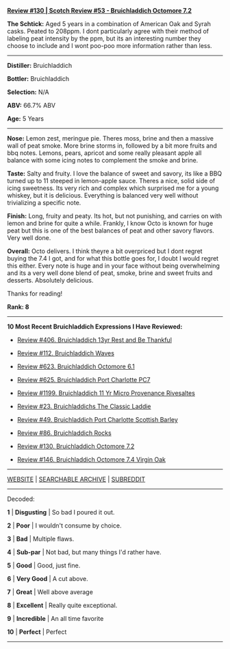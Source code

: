 
[**Review #130 | Scotch Review #53 - Bruichladdich Octomore 7.2**]( https://t8ke.review/review-130-octomore-72/)

**The Schtick:** Aged 5 years in a combination of American Oak and Syrah casks. Peated to 208ppm. I dont particularly agree with their method of labeling peat intensity by the ppm, but its an interesting number they choose to include and I wont poo-poo more information rather than less. 

-----

**Distiller:** Bruichladdich

**Bottler:** Bruichladdich

**Selection:** N/A

**ABV:** 66.7% ABV

**Age:** 5 Years 

-----

**Nose:**  Lemon zest, meringue pie. Theres moss, brine and then a massive wall of peat smoke. More brine storms in, followed by a bit more fruits and bbq notes. Lemons, pears, apricot and some really pleasant apple all balance with some icing notes to complement the smoke and brine.

**Taste:** Salty and fruity. I love the balance of sweet and savory, its like a BBQ turned up to 11 steeped in lemon-apple sauce. Theres a nice, solid side of icing sweetness. Its very rich and complex which surprised me for a young whiskey, but it is delicious. Everything is balanced very well without trivializing a specific note. 

**Finish:**  Long, fruity and peaty. Its hot, but not punishing, and carries on with lemon and brine for quite a while. Frankly, I know Octo is known for huge peat but this is one of the best balances of peat and other savory flavors. Very well done. 

**Overall:** Octo delivers. I think theyre a bit overpriced but I dont regret buying the 7.4 I got, and for what this bottle goes for, I doubt I would regret this either. Every note is huge and in your face without being overwhelming and its a very well done blend of peat, smoke, brine and sweet fruits and desserts. Absolutely delicious. 

Thanks for reading!

**Rank: 8**

----- 

**10 Most Recent Bruichladdich Expressions I Have Reviewed:** 

- [Review #406. Bruichladdich 13yr Rest and Be Thankful]( https://t8ke.review/review-406-bruichladdich-rest-and-be-thankful-13yr/) 

- [Review #112. Bruichladdich Waves]( https://t8ke.review/review-112-bruichladdich-waves/) 

- [Review #623. Bruichladdich Octomore 6.1]( https://t8ke.review/review-623-bruichladdich-octomore-61/) 

- [Review #625. Bruichladdich Port Charlotte PC7]( https://t8ke.review/review-625-bruichladdich-port-charlotte-pc7/) 

- [Review #1199. Bruichladdich 11 Yr Micro Provenance Rivesaltes]( https://t8ke.review/review-1199-bruichladdich-11-yr-micro-provenance-riveslates) 

- [Review #23. Bruichladdichs The Classic Laddie]( https://t8ke.review/review-23-bruichladdich-the-classic-laddie-scottish-barley/) 

- [Review #49. Bruichladdich Port Charlotte Scottish Barley]( https://t8ke.review/review-49-bruichladdich-port-charlotte-scottish-barley/) 

- [Review #86. Bruichladdich Rocks]( https://t8ke.review/review-86-bruichladdich-rocks/) 

- [Review #130. Bruichladdich Octomore 7.2]( https://t8ke.review/review-130-octomore-72/) 

- [Review #146. Bruichladdich Octomore 7.4 Virgin Oak]( https://t8ke.review/review-146-bruichladdich-octomore-74/) 

-----

[WEBSITE](https://t8ke.review) | [SEARCHABLE ARCHIVE](https://t8ke.review/review-archive/) | [SUBREDDIT](https://reddit.com/r/t8kereviews)

-----

Decoded:

**1** | **Disgusting** | So bad I poured it out.

**2** | **Poor** | I wouldn't consume by choice.

**3** | **Bad** | Multiple flaws.

**4** | **Sub-par** | Not bad, but many things I'd rather have.

**5** | **Good** | Good, just fine.

**6** | **Very Good** | A cut above.

**7** | **Great** | Well above average

**8** | **Excellent** | Really quite exceptional.

**9** | **Incredible** | An all time favorite

**10** | **Perfect** | Perfect

----


